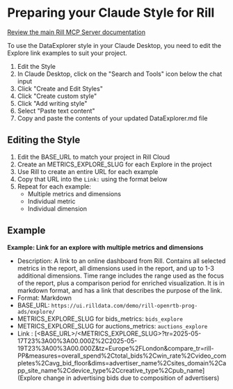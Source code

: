 # Preparing your Claude Style for Rill

[Review the main Rill MCP Server documentation](https://docs.rilldata.com/explore/mcp)

To use the DataExplorer style in your Claude Desktop, you need to edit the Explore link examples to suit your project.

1. Edit the Style
2. In Claude Desktop, click on the "Search and Tools" icon below the chat input
3. Click "Create and Edit Styles"
4. Click "Create custom style"
5. Click "Add writing style"
6. Select "Paste text content"
7. Copy and paste the contents of your updated DataExplorer.md file


## Editing the Style

1. Edit the BASE_URL to match your project in Rill Cloud
2. Create an METRICS_EXPLORE_SLUG for each Explore in the project
3. Use Rill to create an entire URL for each example
4. Copy that URL into the `Link:` using the format below
5. Repeat for each example:
    - Multiple metrics and dimensions
    - Individual metric
    - Individual dimension 

## Example

**Example: Link for an explore with multiple metrics and dimensions**
- Description: A link to an online dashboard from Rill. Contains all selected metrics in the report, all dimensions used in the report, and up to 1-3 additional dimensions. Time range includes the range used as the focus of the report, plus a comparison period for enriched visualization. It is in markdown format, and has a link that describes the purpose of the link.
- Format: Markdown
- BASE_URL: `https://ui.rilldata.com/demo/rill-openrtb-prog-ads/explore/`
- METRICS_EXPLORE_SLUG for bids_metrics: `bids_explore`
- METRICS_EXPLORE_SLUG for auctions_metrics: `auctions_explore`
- Link : [<BASE_URL>/<METRICS_EXPLORE_SLUG>?tr=2025-05-17T23%3A00%3A00.000Z%2C2025-05-19T23%3A00%3A00.000Z&tz=Europe%2FLondon&compare_tr=rill-PP&measures=overall_spend%2Ctotal_bids%2Cwin_rate%2Cvideo_completes%2Cavg_bid_floor&dims=advertiser_name%2Csites_domain%2Capp_site_name%2Cdevice_type%2Ccreative_type%2Cpub_name](Explore change in advertising bids due to composition of advertisers)